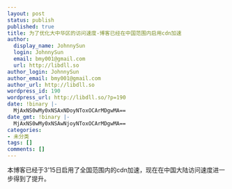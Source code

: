 ```yaml
---
layout: post
status: publish
published: true
title: 为了优化大中华区的访问速度-博客已经在中国范围内启用cdn加速
author:
  display_name: JohnnySun
  login: JohnnySun
  email: bmy001@gmail.com
  url: http://libdll.so
author_login: JohnnySun
author_email: bmy001@gmail.com
author_url: http://libdll.so
wordpress_id: 190
wordpress_url: http://libdll.so/?p=190
date: !binary |-
  MjAxNS0wMy0xNSAxNDoyNToxOCArMDgwMA==
date_gmt: !binary |-
  MjAxNS0wMy0xNSAwNjoyNToxOCArMDgwMA==
categories:
- 未分类
tags: []
comments: []
---
```

<p>本博客已经于3'15日启用了全国范围内的cdn加速，现在在中国大陆访问速度进一步得到了提升。</p>
